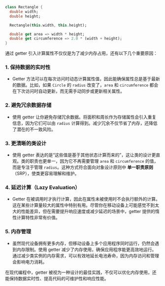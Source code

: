 ```dart
class Rectangle {
  double width;
  double height;

  Rectangle(this.width, this.height);

  double get area => width * height;
  double get circumference => 2.0 * (width + height);
}
```

通过 getter 引入计算属性不仅仅是为了减少内存占用，还有以下几个重要原因：

### 1. **保持数据的实时性**

   - Getter 方法可以在每次访问时动态计算属性值，因此能确保属性总是基于最新的数据。比如，如果 `Circle` 的 `radius` 改变了，`area` 和 `circumference` 都会在下次访问时自动更新，而无需手动同步或更新相关属性。

### 2. **避免冗余数据存储**

   - 使用 getter 让你避免存储冗余数据。将面积和周长作为存储属性会引入重复信息，因为它们可以由 `radius` 计算得到。减少冗余不仅节省了内存，还降低了潜在的不一致风险。

### 3. **更清晰的类设计**

   - 使用 getter 表达的是“这些值是基于其他状态计算而来的”，这让类的设计更直观。类的职责也更单一，因为它不再需要管理 `area` 和 `circumference` 的值，而是专注于管理 `radius`。这种方式符合面向对象设计原则中 **单一职责原则**（SRP），使类更容易理解和维护。

### 4. **延迟计算（Lazy Evaluation）**

   - Getter 在被调用时才执行计算，因此在属性未被使用时不会执行额外的计算。这在某些计算量较大的属性中特别有用。尽管你在移动设备上可能感觉不到太大的性能差异，但在需要提升响应速度或减少延迟的场景中，getter 提供的惰性计算特性非常有价值。

### 5. **内存管理**

   - 虽然现代设备拥有更多内存，但移动设备上多个应用程序同时运行，仍然会遇到内存限制。使用 getter 减少了内存使用，确保应用程序能更高效地运行。通过减少类实例的内存需求，可以有效地延长电池寿命，因为内存访问和管理会影响电力消耗。

在现代编程中，getter 被视为一种设计的最佳实践，不仅可以优化内存使用，还能保持数据实时性、提高代码的可维护性和响应性能。